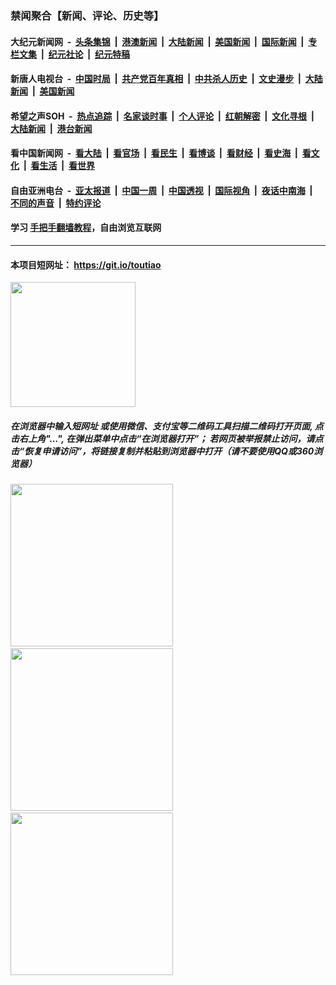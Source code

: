 ### 禁闻聚合【新闻、评论、历史等】

#### 大纪元新闻网 &nbsp;-&nbsp; [头条集锦](indexes/E头条集锦.md?t=02141633) &nbsp;|&nbsp; [港澳新闻](indexes/E港澳新闻.md?t=02141633)  &nbsp;|&nbsp; [大陆新闻](indexes/E大陆新闻.md?t=02141633) &nbsp;|&nbsp; [美国新闻](indexes/E美国新闻.md?t=02141633) &nbsp;|&nbsp; [国际新闻](indexes/E国际新闻.md?t=02141633) &nbsp;|&nbsp; [专栏文集](indexes/E专栏文集.md?t=02141633) &nbsp;|&nbsp; [纪元社论](indexes/E纪元社论.md?t=02141633) &nbsp;|&nbsp; [纪元特稿](indexes/E纪元特稿.md?t=02141633) 

#### 新唐人电视台 &nbsp;-&nbsp; [中国时局](indexes/N中国时局.md?t=02141633) &nbsp;|&nbsp; [共产党百年真相](indexes/N共产党百年真相.md?t=02141633) &nbsp;|&nbsp; [中共杀人历史](indexes/N中共杀人历史.md?t=02141633) &nbsp;|&nbsp; [文史漫步](indexes/N文史漫步.md?t=02141633) &nbsp;|&nbsp; [大陆新闻](indexes/N大陆新闻.md?t=02141633) &nbsp;|&nbsp; [美国新闻](indexes/N美国新闻.md?t=02141633)

#### 希望之声SOH &nbsp;-&nbsp; [热点追踪](indexes/H热点追踪.md?t=02141633) &nbsp;|&nbsp; [名家谈时事](indexes/H名家谈时事.md?t=02141633) &nbsp;|&nbsp; [个人评论](indexes/H个人评论.md?t=02141633)  &nbsp;|&nbsp; [红朝解密](indexes/H红朝解密.md?t=02141633) &nbsp;|&nbsp; [文化寻根](indexes/H文化寻根.md?t=02141633) &nbsp;|&nbsp; [大陆新闻](indexes/H大陆新闻.md?t=02141633) &nbsp;|&nbsp; [港台新闻](indexes/H港台新闻.md?t=02141633)

#### 看中国新闻网 &nbsp;-&nbsp; [看大陆](indexes/S看大陆.md?t=02141633) &nbsp;|&nbsp; [看官场](indexes/S看官场.md?t=02141633) &nbsp;|&nbsp; [看民生](indexes/S看民生.md?t=02141633)  &nbsp;|&nbsp; [看博谈](indexes/S看博谈.md?t=02141633) &nbsp;|&nbsp; [看财经](indexes/S看财经.md?t=02141633) &nbsp;|&nbsp; [看史海](indexes/S看史海.md?t=02141633) &nbsp;|&nbsp; [看文化](indexes/S看文化.md?t=02141633) &nbsp;|&nbsp; [看生活](indexes/S看生活.md?t=02141633) &nbsp;|&nbsp; [看世界](indexes/S看世界.md?t=02141633)

#### 自由亚洲电台 &nbsp;-&nbsp; [亚太报道](indexes/R亚太报道.md?t=02141633) &nbsp;|&nbsp; [中国一周](indexes/R中国一周.md?t=02141633) &nbsp;|&nbsp; [中国透视](indexes/R中国透视.md?t=02141633)  &nbsp;|&nbsp; [国际视角](indexes/R国际视角.md?t=02141633) &nbsp;|&nbsp; [夜话中南海](indexes/R夜话中南海.md?t=02141633) &nbsp;|&nbsp; [不同的声音](indexes/R不同的声音.md?t=02141633) &nbsp;|&nbsp; [特约评论](indexes/R特约评论.md?t=02141633)

#### 学习 [手把手翻墙教程](https://github.com/gfw-breaker/guides/wiki)，自由浏览互联网

----

#### 本项目短网址： https://git.io/toutiao
<img src="https://raw.githubusercontent.com/gfw-breaker/banned-news/master/scripts/img/qr.png" width="200px"/>  

##### 在浏览器中输入短网址 或使用微信、支付宝等二维码工具扫描二维码打开页面, 点击右上角"...", 在弹出菜单中点击“在浏览器打开”； 若网页被举报禁止访问，请点击“恢复申请访问”，将链接复制并粘贴到浏览器中打开（请不要使用QQ或360浏览器）

<img src="https://raw.githubusercontent.com/gfw-breaker/banned-news/master/scripts/img/1.png" width="260px"/> &nbsp; <img src="https://raw.githubusercontent.com/gfw-breaker/banned-news/master/scripts/img/2.png" width="260px"/> &nbsp; <img src="https://raw.githubusercontent.com/gfw-breaker/banned-news/master/scripts/img/3.png" width="260px"/>

